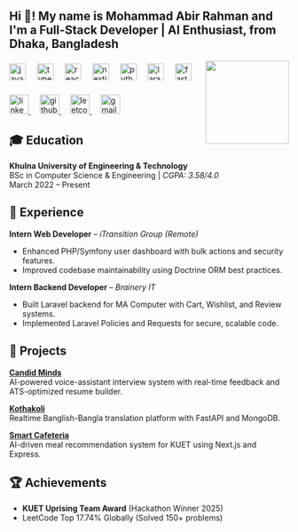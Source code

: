 <h2 align="left">Hi 👋! My name is Mohammad Abir Rahman and I'm a Full-Stack Developer | AI Enthusiast, from Dhaka, Bangladesh </h2>

<img align="right" height="150" src="https://media.tenor.com/5YNsHzGjE3oAAAAC/programming-hello-world.gif"  />

###

<div align="left">
  <img src="https://cdn.jsdelivr.net/gh/devicons/devicon/icons/javascript/javascript-original.svg"  height="30" alt="javascript logo" />
  <img width="12" />
  <img src="https://cdn.jsdelivr.net/gh/devicons/devicon/icons/typescript/typescript-original.svg"  height="30" alt="typescript logo" />
  <img width="12" />
  <img src="https://cdn.jsdelivr.net/gh/devicons/devicon/icons/react/react-original.svg"  height="30" alt="react logo" />
  <img width="12" />
  <img src="https://cdn.jsdelivr.net/gh/devicons/devicon/icons/nextjs/nextjs-original.svg"  height="30" alt="nextjs logo" />
  <img width="12" />
  <img src="https://cdn.jsdelivr.net/gh/devicons/devicon/icons/python/python-original.svg"  height="30" alt="python logo" />
  <img width="12" />
  <img src="https://cdn.jsdelivr.net/gh/devicons/devicon/icons/laravel/laravel-plain.svg"  height="30" alt="laravel logo" />
  <img width="12" />
  <img src="https://cdn.jsdelivr.net/gh/devicons/devicon/icons/fastapi/fastapi-original.svg"  height="30" alt="fastapi logo" />
</div>

###

<div align="left">
  <a href="https://linkedin.com/in/abirzishan32"> 
    <img src="https://img.shields.io/static/v1?message=LinkedIn&logo=linkedin&label=&color=0077B5&logoColor=white&style=for-the-badge" height="35" alt="linkedin" />
  </a>
  <img width="12" />
  <a href="https://github.com/abirzishan32">
    <img src="https://img.shields.io/static/v1?message=GitHub&logo=github&label=&color=181717&logoColor=white&style=for-the-badge" height="35" alt="github" />
  </a>
  <img width="12" />
  <a href="https://leetcode.com/localhost8000">
    <img src="https://img.shields.io/static/v1?message=LeetCode&logo=leetcode&label=&color=orange&logoColor=white&style=for-the-badge" height="35" alt="leetcode" />
  </a>
  <img width="12" />
  <a href="mailto:abirzishan32@gmail.com">
    <img src="https://img.shields.io/static/v1?message=Gmail&logo=gmail&label=&color=D14836&logoColor=white&style=for-the-badge" height="35" alt="gmail" />
  </a>
</div>

### 

## 🎓 Education
**Khulna University of Engineering & Technology**  
BSc in Computer Science & Engineering | *CGPA: 3.58/4.0*  
March 2022 – Present  

###

## 💼 Experience
**Intern Web Developer** – *iTransition Group (Remote)*  
- Enhanced PHP/Symfony user dashboard with bulk actions and security features.  
- Improved codebase maintainability using Doctrine ORM best practices.  

**Intern Backend Developer** – *Brainery IT*  
- Built Laravel backend for MA Computer with Cart, Wishlist, and Review systems.  
- Implemented Laravel Policies and Requests for secure, scalable code.  

###

## 🚀 Projects
**[Candid Minds](https://github.com/abirzishan32/candid-minds)**   
AI-powered voice-assistant interview system with real-time feedback and ATS-optimized resume builder.  

**[Kothakoli](https://github.com/abirzishan32/kothakoli)**   
Realtime Banglish-Bangla translation platform with FastAPI and MongoDB.  

**[Smart Cafeteria](https://github.com/abirzishan32/smart-cafeteria)**   
AI-driven meal recommendation system for KUET using Next.js and Express.  

###

## 🏆 Achievements
- **KUET Uprising Team Award** (Hackathon Winner 2025)  
- LeetCode Top 17.74% Globally (Solved 150+ problems)  
